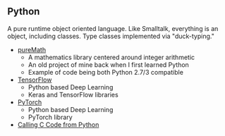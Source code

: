 ## Python
A pure runtime object oriented language.  Like Smalltalk,
everything is an object, including classes.  Type classes
implemented via "duck-typing."
* [pureMath](pureMath/)
  - A mathematics library centered around integer arithmetic
  - An old project of mine back when I first learned Python
  - Example of code being both Python 2.7/3 compatible
* [TensorFlow](tensorflow/)
  - Python based Deep Learning
  - Keras and TensorFlow libraries
* [PyTorch](tensorflow/)
  - Python based Deep Learning
  - PyTorch library
* [Calling C Code from Python](C_call/)
